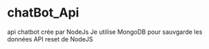 # chatBot_Api
api chatbot crée par NodeJs
Je utilise MongoDB pour sauvgarde les données
API reset de NodeJS
